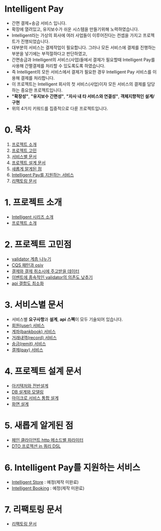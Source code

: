 # Intelligent Pay
* 간편 결제+송금 서비스 입니다.
* 확장에 열려있고, 유지보수가 쉬운 시스템을 만들기위해 노력하였습니다.
* Intelligent라는 가상의 회사에 여러 사업들이 이루어진다는 컨셉을 가지고 프로젝트가 진행되었습니다.
* 대부분의 서비스는 결제작업이 필요합니다. 그러나 모든 서비스에 결제를 진행하는 부분을 넣기에는 부적절하다고 판단하였고,
* 간편송금과 Intelligent의 서비스(사업)들에서 결제가 필요할때 Intelligent Pay를 사용해 간펼결제를 처리할 수 있도록도록 하였습니다.
* 즉 Intelligent의 모든 서비스에서 결제가 필요한 경우 Intelligent Pay 서비스를 이용해 결제를 처리합니다.
* 이 프로젝트는 Intelligent 회사의 첫 서비스(사업)이자 모든 서비스의 결제를 담당하는 중요한 프로젝트입니다.
* **"확장성"**, **"유지보수 간편성"**, **"자사 내 타 서비스와 연결성"**, **객체지향적인 설계/구현**
* 위의 4가지 키워드를 집중적으로 다룬 프로젝트입니다.

# 0. 목차
1. [프로젝트 소개](#1-프로젝트-소개)
2. [프로젝트 고민](#2-프로젝트-고민)
3. [서비스별 문서](#3-서비스별-문서)
4. [프로젝트 설계 문서](#4-프로젝트-설계-문서)
5. [새롭게 알게된 점](#5-새롭게-알게된-점)
6. [Intelligent Pay를 지원하는 서비스](#6-intelligent-pay를-지원하는-서비스)
7. [리팩토링 문서](#7-리팩토링-문서)

# 1. 프로젝트 소개
* [Intelligent 시리즈 소개](https://github.com/liveforone/intelligent_pay/blob/master/Documents/INTELLIGENT_COMPANY.md)
* [프로젝트 소개](https://github.com/liveforone/intelligent_pay/blob/master/Documents/INTRODUCTION.md)

# 2. 프로젝트 고민점
* [validator 계층 나누기](https://github.com/liveforone/intelligent_pay/blob/master/Documents/VALIDATOR_LAYER.md)
* [CQS 패턴과 osiv](https://github.com/liveforone/intelligent_pay/blob/master/Documents/CQS_PATTERN.md)
* [결제와 결제 취소시에 주고받을 데이터](https://github.com/liveforone/intelligent_pay/blob/master/Documents/CANCEL_PROBLEM.md)
* [이벤트에 종속적인 validator의 의존도 낮추기](https://github.com/liveforone/intelligent_pay/blob/master/Documents/VALIDATOR_DEPENDENCY.md)
* [api 결합도 최소화](https://github.com/liveforone/intelligent_pay/blob/master/Documents/API_COUPLING.md)

# 3. 서비스별 문서
* 서비스별 **요구사항**과 **설계**, **api 스펙**이 모두 기술되어 있습니다.
* [회원(user) 서비스](https://github.com/liveforone/intelligent_pay/blob/master/Documents/README_USER.md)
* [계좌(bankbook) 서비스](https://github.com/liveforone/intelligent_pay/blob/master/Documents/README_BANKBOOK.md)
* [거래내역(record) 서비스](https://github.com/liveforone/intelligent_pay/blob/master/Documents/README_RECORD.md)
* [송금(remit) 서비스](https://github.com/liveforone/intelligent_pay/blob/master/Documents/README_REMIT.md)
* [결제(pay) 서비스](https://github.com/liveforone/intelligent_pay/blob/master/Documents/README_PAY.md)

# 4. 프로젝트 설계 문서
* [아키텍처와 전반설계](https://github.com/liveforone/intelligent_pay/blob/master/Documents/DESIGN.md)
* [DB 설계와 모델링](https://github.com/liveforone/intelligent_pay/blob/master/Documents/DATABASE_DESIGN.md)
* [마이크로 서비스 통합 설계](https://github.com/liveforone/intelligent_pay/blob/master/Documents/MICROSERVICE_DESIGN.md)
* [화면 설계](https://github.com/liveforone/intelligent_pay/blob/master/Documents/INTERFACE_DESIGN.md)

# 5. 새롭게 알게된 점
* [페인 클라이언트 http 메소드별 파라미터](https://github.com/liveforone/intelligent_pay/blob/master/Documents/FEIGN_HTTPMETHOD.md)
* [DTO 프로젝션 in 쿼리 DSL](https://github.com/liveforone/intelligent_pay/blob/master/Documents/DSL_DTO_PROJECTION.md)

# 6. Intelligent Pay를 지원하는 서비스
* [Intelligent Store]() : 예정(제작 미완료)
* [Intelligent Booking]() : 예정(제작 미완료)

# 7. 리팩토링 문서
* [리팩토링 문서](https://github.com/liveforone/intelligent_pay/blob/master/Documents/REFACTORING.md)